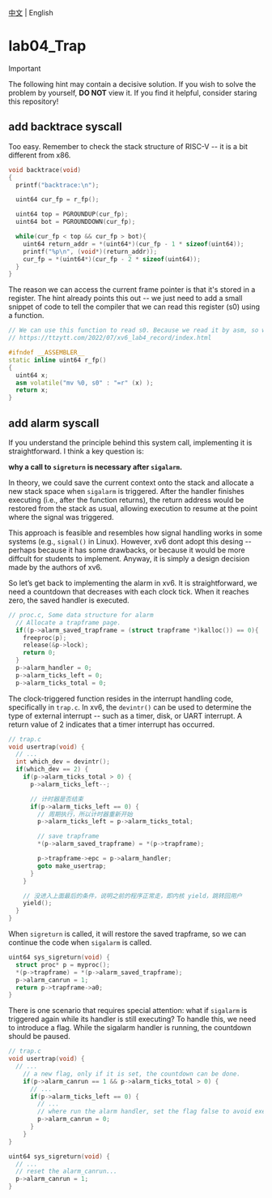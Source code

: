 [中文](./../zh/lab04_trap_zh.md) | English

# lab04_Trap

> [!IMPORTANT]  
> The following hint may contain a decisive solution. If you wish to solve the problem by yourself, **DO NOT** view it. If you find it helpful, consider staring this repository!

## add backtrace syscall

Too easy. Remember to check the stack structure of RISC-V -- it is a bit different from x86.

```cpp
void backtrace(void)
{
  printf("backtrace:\n");

  uint64 cur_fp = r_fp();

  uint64 top = PGROUNDUP(cur_fp);
  uint64 bot = PGROUNDDOWN(cur_fp);

  while(cur_fp < top && cur_fp > bot){
    uint64 return_addr = *(uint64*)(cur_fp - 1 * sizeof(uint64));
    printf("%p\n", (void*)(return_addr));
    cur_fp = *(uint64*)(cur_fp - 2 * sizeof(uint64));
  }
}
```

The reason we can access the current frame pointer is that it's stored in a register. The hint already points this out -- we just need to add a small snippet of code to tell the compiler that we can read this register (s0) using a function.

```cpp
// We can use this function to read s0. Because we read it by asm, so we should use the following format to tell the compiler that we can use asm in a function.
// https://ttzytt.com/2022/07/xv6_lab4_record/index.html

#ifndef __ASSEMBLER__
static inline uint64 r_fp()
{
  uint64 x;
  asm volatile("mv %0, s0" : "=r" (x) );
  return x;
}
```

## add alarm syscall

If you understand the principle behind this system call, implementing it is straightforward. I think a key question is: 

**why a call to `sigreturn` is necessary after `sigalarm`.**

In theory, we could save the current context onto the stack and allocate a new stack space when `sigalarm` is triggered. After the handler finishes executing (i.e., after the function returns), the return address would be restored from the stack as usual, allowing execution to resume at the point where the signal was triggered.

This approach is feasible and resembles how signal handling works in some systems (e.g., `signal()` in Linux). However, xv6 dont adopt this desing -- perhaps because it has some drawbacks, or because it would be more diffcult for students to implement. Anyway, it is simply a design decision made by the authors of xv6.

So let’s get back to implementing the alarm in xv6. It is straightforward, we need a countdown that decreases with each clock tick. When it reaches zero, the saved handler is executed.

```cpp
// proc.c, Some data structure for alarm
  // Allocate a trapframe page.
  if((p->alarm_saved_trapframe = (struct trapframe *)kalloc()) == 0){
    freeproc(p);
    release(&p->lock);
    return 0;
  }
  p->alarm_handler = 0;
  p->alarm_ticks_left = 0;
  p->alarm_ticks_total = 0;
```

The clock-triggered function resides in the interrupt handling code, specifically in `trap.c`. In xv6, the `devintr()` can be used to determine the type of external interrupt -- such as a timer, disk, or UART interrupt. A return value of 2 indicates that a timer interrupt has occurred.

```cpp
// trap.c
void usertrap(void) {
  // ...
  int which_dev = devintr();
  if(which_dev == 2) {
    if(p->alarm_ticks_total > 0) {
      p->alarm_ticks_left--;

      // 计时器是否结束
      if(p->alarm_ticks_left == 0) {
        // 周期执行，所以计时器重新开始
        p->alarm_ticks_left = p->alarm_ticks_total;

        // save trapframe
        *(p->alarm_saved_trapframe) = *(p->trapframe);

        p->trapframe->epc = p->alarm_handler;
        goto make_usertrap;
      }
    }

    // 没进入上面最后的条件，说明之前的程序正常走，即内核 yield，跳转回用户
    yield();
  }
}
```

When `sigreturn` is called, it will restore the saved trapframe, so we can continue the code when `sigalarm` is called.

```cpp
uint64 sys_sigreturn(void) {
  struct proc* p = myproc();
  *(p->trapframe) = *(p->alarm_saved_trapframe);
  p->alarm_canrun = 1;
  return p->trapframe->a0;
}
```

There is one scenario that requires special attention: what if `sigalarm` is triggered again while its handler is still executing? To handle this, we need to introduce a flag. While the sigalarm handler is running, the countdown should be paused.

```cpp
// trap.c
void usertrap(void) {
  // ...
    // a new flag, only if it is set, the countdown can be done.
    if(p->alarm_canrun == 1 && p->alarm_ticks_total > 0) {
      // ...
      if(p->alarm_ticks_left == 0) {
        // ...
        // where run the alarm handler, set the flag false to avoid executing again when handling.
        p->alarm_canrun = 0;
      }
    }
}

uint64 sys_sigreturn(void) {
  // ...
  // reset the alarm_canrun...
  p->alarm_canrun = 1;
}
```